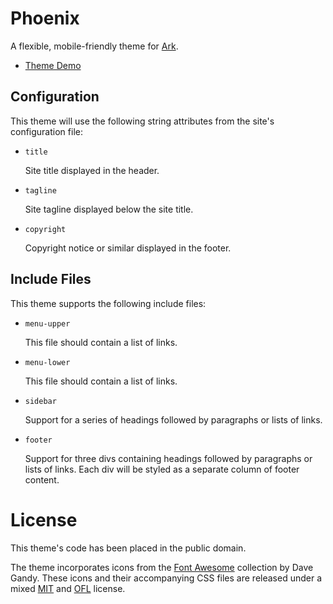
# Phoenix

A flexible, mobile-friendly theme for [Ark][].

* [Theme Demo][demo]

[ark]: http://mulholland.xyz/docs/ark/
[demo]: http://ark.mulholland.xyz/phoenix/



## Configuration

This theme will use the following string attributes from the site's configuration file:

* `title`

  Site title displayed in the header.

* `tagline`

  Site tagline displayed below the site title.

* `copyright`

  Copyright notice or similar displayed in the footer.



## Include Files

This theme supports the following include files:

* `menu-upper`

  This file should contain a list of links.

* `menu-lower`

  This file should contain a list of links.

* `sidebar`

  Support for a series of headings followed by paragraphs or lists of links.

* `footer`

  Support for three divs containing headings followed by paragraphs or lists
  of links. Each div will be styled as a separate column of footer content.



# License

This theme's code has been placed in the public domain.

The theme incorporates icons from the [Font Awesome][fonts] collection by Dave Gandy. These icons and their accompanying CSS files are released under a mixed [MIT][] and [OFL][] license.

[fonts]: http://fontawesome.io
[mit]: https://opensource.org/licenses/mit-license.html
[ofl]: http://scripts.sil.org/cms/scripts/page.php?site_id=nrsi&id=OFL
